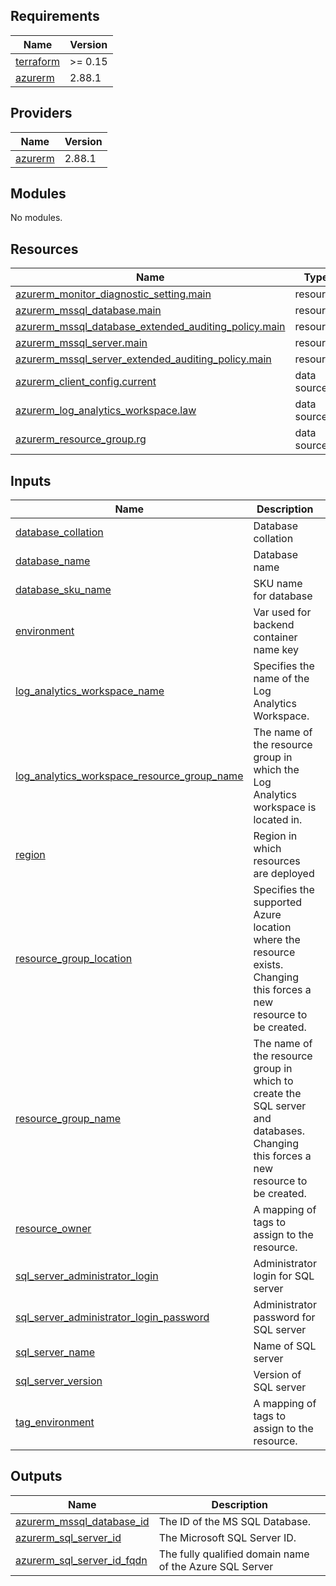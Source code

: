 <!-- BEGIN_TF_DOCS -->
## Requirements

| Name | Version |
|------|---------|
| <a name="requirement_terraform"></a> [terraform](#requirement\_terraform) | >= 0.15 |
| <a name="requirement_azurerm"></a> [azurerm](#requirement\_azurerm) | 2.88.1 |

## Providers

| Name | Version |
|------|---------|
| <a name="provider_azurerm"></a> [azurerm](#provider\_azurerm) | 2.88.1 |

## Modules

No modules.

## Resources

| Name | Type |
|------|------|
| [azurerm_monitor_diagnostic_setting.main](https://registry.terraform.io/providers/hashicorp/azurerm/2.88.1/docs/resources/monitor_diagnostic_setting) | resource |
| [azurerm_mssql_database.main](https://registry.terraform.io/providers/hashicorp/azurerm/2.88.1/docs/resources/mssql_database) | resource |
| [azurerm_mssql_database_extended_auditing_policy.main](https://registry.terraform.io/providers/hashicorp/azurerm/2.88.1/docs/resources/mssql_database_extended_auditing_policy) | resource |
| [azurerm_mssql_server.main](https://registry.terraform.io/providers/hashicorp/azurerm/2.88.1/docs/resources/mssql_server) | resource |
| [azurerm_mssql_server_extended_auditing_policy.main](https://registry.terraform.io/providers/hashicorp/azurerm/2.88.1/docs/resources/mssql_server_extended_auditing_policy) | resource |
| [azurerm_client_config.current](https://registry.terraform.io/providers/hashicorp/azurerm/2.88.1/docs/data-sources/client_config) | data source |
| [azurerm_log_analytics_workspace.law](https://registry.terraform.io/providers/hashicorp/azurerm/2.88.1/docs/data-sources/log_analytics_workspace) | data source |
| [azurerm_resource_group.rg](https://registry.terraform.io/providers/hashicorp/azurerm/2.88.1/docs/data-sources/resource_group) | data source |

## Inputs

| Name | Description | Type | Default | Required |
|------|-------------|------|---------|:--------:|
| <a name="input_database_collation"></a> [database\_collation](#input\_database\_collation) | Database collation | `string` | `"SQL_Latin1_General_CP1_CI_AS"` | no |
| <a name="input_database_name"></a> [database\_name](#input\_database\_name) | Database name | `string` | n/a | yes |
| <a name="input_database_sku_name"></a> [database\_sku\_name](#input\_database\_sku\_name) | SKU name for database | `string` | `"BC_Gen5_2"` | no |
| <a name="input_environment"></a> [environment](#input\_environment) | Var used for backend container name key | `string` | `"dev"` | no |
| <a name="input_log_analytics_workspace_name"></a> [log\_analytics\_workspace\_name](#input\_log\_analytics\_workspace\_name) | Specifies the name of the Log Analytics Workspace. | `string` | n/a | yes |
| <a name="input_log_analytics_workspace_resource_group_name"></a> [log\_analytics\_workspace\_resource\_group\_name](#input\_log\_analytics\_workspace\_resource\_group\_name) | The name of the resource group in which the Log Analytics workspace is located in. | `string` | n/a | yes |
| <a name="input_region"></a> [region](#input\_region) | Region in which resources are deployed | `string` | `"weu"` | no |
| <a name="input_resource_group_location"></a> [resource\_group\_location](#input\_resource\_group\_location) | Specifies the supported Azure location where the resource exists. Changing this forces a new resource to be created. | `string` | `"West Europe"` | no |
| <a name="input_resource_group_name"></a> [resource\_group\_name](#input\_resource\_group\_name) | The name of the resource group in which to create the SQL server and databases. Changing this forces a new resource to be created. | `string` | n/a | yes |
| <a name="input_resource_owner"></a> [resource\_owner](#input\_resource\_owner) | A mapping of tags to assign to the resource. | `string` | `"Test organization"` | no |
| <a name="input_sql_server_administrator_login"></a> [sql\_server\_administrator\_login](#input\_sql\_server\_administrator\_login) | Administrator login for SQL server | `string` | `"admin"` | no |
| <a name="input_sql_server_administrator_login_password"></a> [sql\_server\_administrator\_login\_password](#input\_sql\_server\_administrator\_login\_password) | Administrator password for SQL server | `string` | n/a | yes |
| <a name="input_sql_server_name"></a> [sql\_server\_name](#input\_sql\_server\_name) | Name of SQL server | `string` | n/a | yes |
| <a name="input_sql_server_version"></a> [sql\_server\_version](#input\_sql\_server\_version) | Version of SQL server | `string` | n/a | yes |
| <a name="input_tag_environment"></a> [tag\_environment](#input\_tag\_environment) | A mapping of tags to assign to the resource. | `string` | `"dev"` | no |

## Outputs

| Name | Description |
|------|-------------|
| <a name="output_azurerm_mssql_database_id"></a> [azurerm\_mssql\_database\_id](#output\_azurerm\_mssql\_database\_id) | The ID of the MS SQL Database. |
| <a name="output_azurerm_sql_server_id"></a> [azurerm\_sql\_server\_id](#output\_azurerm\_sql\_server\_id) | The Microsoft SQL Server ID. |
| <a name="output_azurerm_sql_server_id_fqdn"></a> [azurerm\_sql\_server\_id\_fqdn](#output\_azurerm\_sql\_server\_id\_fqdn) | The fully qualified domain name of the Azure SQL Server |
<!-- END_TF_DOCS -->